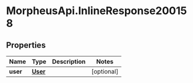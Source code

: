 # MorpheusApi.InlineResponse200158

## Properties

Name | Type | Description | Notes
------------ | ------------- | ------------- | -------------
**user** | [**User**](User.md) |  | [optional] 



